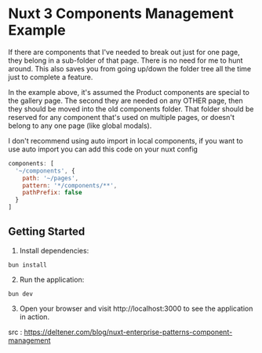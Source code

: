 # Nuxt 3 Components Management Example

If there are components that I've needed to break out just for one page, they belong in a sub-folder of that page. There is no need for me to hunt around. This also saves you from going up/down the folder tree all the time just to complete a feature.

In the example above, it's assumed the Product components are special to the gallery page. The second they are needed on any OTHER page, then they should be moved into the old components folder. That folder should be reserved for any component that's used on multiple pages, or doesn't belong to any one page (like global modals).

I don't recommend using auto import in local components, if you want to use auto import you can add this code on your nuxt config

```js
components: [
  '~/components', {
    path: '~/pages',
    pattern: '*/components/**',
    pathPrefix: false
  }
]
```

## Getting Started
1. Install dependencies:

```
bun install
```

2. Run the application:
```
bun dev
```

3. Open your browser and visit http://localhost:3000 to see the application in action.


src : https://deltener.com/blog/nuxt-enterprise-patterns-component-management